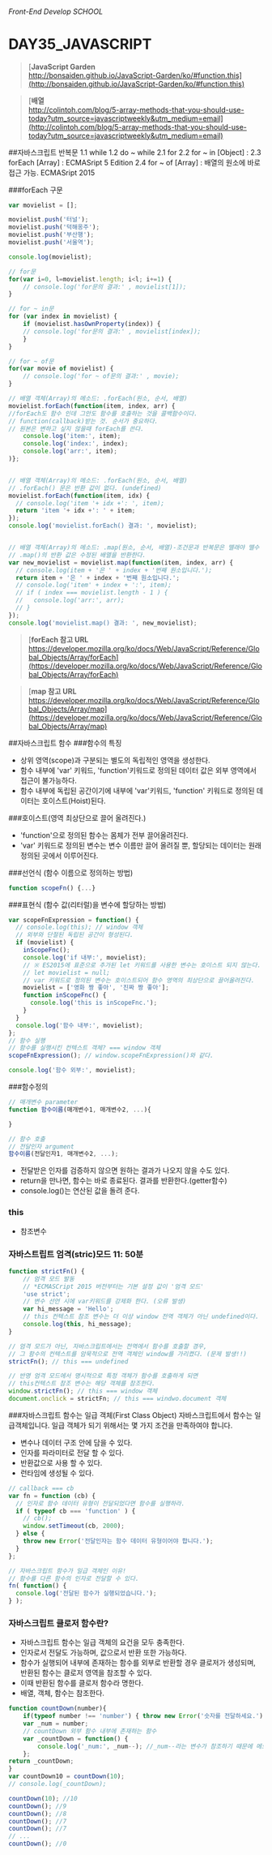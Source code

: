 
###### Front-End Develop SCHOOL
# DAY35_JAVASCRIPT
>[__JavaScript Garden__<bold><br>
>http://bonsaiden.github.io/JavaScript-Garden/ko/#function.this](http://bonsaiden.github.io/JavaScript-Garden/ko/#function.this)

>[__배열__<bold><br>
>http://colintoh.com/blog/5-array-methods-that-you-should-use-today?utm_source=javascriptweekly&utm_medium=email](http://colintoh.com/blog/5-array-methods-that-you-should-use-today?utm_source=javascriptweekly&utm_medium=email)

##자바스크립트 반복문
1.1 while
1.2 do ~ while
2.1 for 
2.2 for ~ in [Object] : 
2.3 forEach [Array] :  ECMASript 5 Edition
2.4 for ~ of [Array] : 배열의 원소에 바로 접근 가능. ECMASript 2015

###forEach 구문
```js
var movielist = [];

movielist.push('터널');
movielist.push('덕해옹주');
movielist.push('부산행');
movielist.push('서울역');

console.log(movielist);

// for문
for(var i=0, l=movielist.length; i<l; i+=1) {
	// console.log('for문의 결과:' , movielist[1]);
}

// for ~ in문
for (var index in movielist) {
	if (movielist.hasOwnProperty(index)) {
	// console.log('for문의 결과:' , movielist[index]);
	}
}

// for ~ of문
for(var movie of movielist) {
	// console.log('for ~ of문의 결과:' , movie);
}

// 배열 객체(Array)의 메소드: .forEach(원소, 순서, 배열)
movielist.forEach(function(item, index, arr) { 
//forEach도 함수 인데 그안도 함수를 호출하는 것을 콜백함수이다.
// function(callback)받는 것. 순서가 중요하다.
// 원본은 변하고 싶지 않을때 forEach를 쓴다. 
	console.log('item:', item);
	console.log('index:', index);
	console.log('arr:', item);
)};


// 배열 객체(Array)의 메소드: .forEach(원소, 순서, 배열)
// .forEach() 문은 반환 값이 없다. (undefined)
movielist.forEach(function(item, idx) {
  // console.log('item '+ idx +': ', item);
  return 'item '+ idx +': ' + item;
});
console.log('movielist.forEach() 결과: ', movielist);


// 배열 객체(Array)의 메소드: .map(원소, 순서, 배열)-조건문과 반복문은 뗄래야 뗄수 없는 관계(크로스브라우징 확인해야함)
// .map()의 반환 값은 수정된 배열을 반환한다.
var new_movielist = movielist.map(function(item, index, arr) {
  // console.log(item + '은 ' + index + '번째 원소입니다.');
  return item + '은 ' + index + '번째 원소입니다.';
  // console.log('item' + index + ':', item);
  // if ( index === movielist.length - 1 ) {
  //   console.log('arr:', arr);
  // }
});
console.log('movielist.map() 결과: ', new_movielist);
```
>[__forEach 참고 URL__<bold><br>
>https://developer.mozilla.org/ko/docs/Web/JavaScript/Reference/Global_Objects/Array/forEach](https://developer.mozilla.org/ko/docs/Web/JavaScript/Reference/Global_Objects/Array/forEach)

>[__map 참고 URL__<bold><br>
>https://developer.mozilla.org/ko/docs/Web/JavaScript/Reference/Global_Objects/Array/map](https://developer.mozilla.org/ko/docs/Web/JavaScript/Reference/Global_Objects/Array/map)

##자바스크립트 함수 
###함수의 특징
- 상위 영역(scope)과 구분되는 별도의 독립적인 영역을 생성한다.
- 함수 내부에 'var' 키워드, 'function'키워드로 정의된 데이터 값은 외부 영역에서 접근이 불가능하다.
- 함수 내부에 독립된 공간이기에 내부에 'var'키워드, 'function' 키워드로 정의된 데이터는 호이스트(Hoist)된다.

###호이스트(영역 최상단으로 끌어 올려진다.)
- 'function'으로 정의된 함수는 몸체가 전부 끌어올려진다.
- 'var' 키워드로 정의된 변수는 변수 이름만 끌어 올려질 뿐, 할당되는 데이터는 원래 정의된 곳에서 이루어진다.

###선언식 (함수 이름으로 정의하는 방법)
```js
function scopeFn() {...}
```

###표현식 (함수 값(리터럴)을 변수에 할당하는 방법)
```js
var scopeFnExpression = function() {
  // console.log(this); // window 객체
  // 외부와 단절된 독립된 공간이 형성된다.
  if (movielist) {
    inScopeFnc();
    console.log('if 내부:', movielist);
    // ※ ES2015에 표준으로 추가된 let 키워드를 사용한 변수는 호이스트 되지 않는다.
    // let movielist = null;
    // var 키워드로 정의된 변수는 호이스트되어 함수 영역의 최상단으로 끌어올려진다.
    movielist = ['영화 짱 좋아', '진짜 짱 좋아'];
    function inScopeFnc() {
      console.log('this is inScopeFnc.');
    }
  }
  console.log('함수 내부:', movielist);
};
// 함수 실행
// 함수를 실행시킨 컨텍스트 객체? === window 객체
scopeFnExpression(); // window.scopeFnExpression()와 같다.

console.log('함수 외부:', movielist);
```
###함수정의
```js
// 매개변수 parameter
function 함수이름(매개변수1, 매개변수2, ...){

}

// 함수 호출
// 전달인자 argument
함수이름(전달인자1, 매개변수2, ...);
```
- 전달받은 인자를 검증하지 않으면 원하는 결과가 나오지 않을 수도 있다.
- return을 만나면, 함수는 바로 종료된다. 결과를 반환한다.(getter함수)
- console.log()는 연산된 값을 돌려 준다.

### this
- 참조변수

### 자바스트립트 엄격(stric)모드     11: 50분
```js
function strictFn() {
	// 엄격 모드 발동
	// *ECMASCript 2015 버전부터는 기본 설정 값이 '엄격 모드'
	'use strict';
	// 변수 선언 시에 var키워드를 강제화 한다. (오류 발생)
	var hi_message = 'Hello';
	// this 컨텍스트 참조 변수는 더 이상 window 전역 객체가 아닌 undefined이다. 
	console.log(this, hi_message);
}

// 엄격 모드가 아닌, 자바스크립트에서는 전역에서 함수를 호출할 경우, 
// 그 함수의 컨텍스트를 암묵적으로 전역 객체인 window를 가리켰다. (문제 발생!!)
strictFn(); // this === undefined

// 반명 엄격 모드에서 명시적으로 특정 객체가 함수를 호출하게 되면 
// this컨텍스트 참조 변수는 해당 객체를 참조한다.
window.strictFn(); // this === window 객체
document.onclick = strictFn; // this === windwo.document 객체
```
###자바스크립트 함수는 일급 객체(First Class Object)
자바스크립트에서 함수는 일급객체입니다. 일급 객체가 되기 위해서는 몇 가지 조건을 만족하여야 합니다.

- 변수나 데이터 구조 안에 담을 수 있다.
- 인자를 파라미터로 전달 할 수 있다.
- 반환값으로 사용 할 수 있다.
- 런타임에 생성될 수 있다.

```js
// callback === cb
var fn = function (cb) {
  // 인자로 함수 데이터 유형이 전달되었다면 함수를 실행하라.
  if ( typeof cb === 'function' ) {
    // cb();
    window.setTimeout(cb, 2000);
  } else {
    throw new Error('전달인자는 함수 데이터 유형이어야 합니다.');
  }
};

// 자바스크립트 함수가 일급 객체인 이유!
// 함수를 다른 함수의 인자로 전달할 수 있다.
fn( function() {
  console.log('전달된 함수가 실행되었습니다.');
} );
```
### 자바스크립트 클로저 함수란?
- 자바스크립트 함수는 일급 객체의 요건을 모두 충족한다.
- 인자로서 전달도 가능하며, 값으로서 반환 또한 가능하다.
- 함수가 실행되어  내부에 존재하는 함수를 외부로 반환할 경우 클로저가 생성되며, 반환된 함수는 클로저 영역을 참조할 수 있다.
- 이때 반환된 함수를 클로저 함수라 명한다.
- 배열, 객체, 함수는 참조한다.
```js
function countDown(number){
	if(typeof number !== 'number') { throw new Error('숫자를 전달하세요.');}
	var _num = number;
	// countDown 외부 함수 내부에 존재하는 함수
	var _countDown = function() {
		console.log('_num:', _num--); //_num--라는 변수가 참조하기 때문에 메모리에서 사라지지 않는다.
	};
return _countDown;
}
var countDown10 = countDown(10);
// console.log(_countDown);

countDown(10); //10
countDown(); //9
countDown(); //8
countDown(); //7
countDown(); //7
// ...
countDown(); //0
```

 